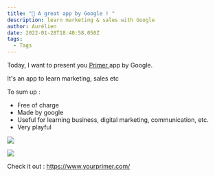 ```yaml
---
title: "📱 A great app by Google ! "
description: learn marketing & sales with Google
author: Aurélien
date: 2022-01-28T18:40:58.050Z
tags:
  - Tags
---
```

Today, I want to present you [Primer ](https://www.yourprimer.com/)app by Google.

It's an app to learn marketing, sales etc

To sum up : 

* Free of charge
* Made by google
* Useful for learning business, digital marketing, communication, etc.
* Very playful

![](/static/img/primer-app.png)

![](/static/img/primer-app-1.png)

Check it out : <https://www.yourprimer.com/>
